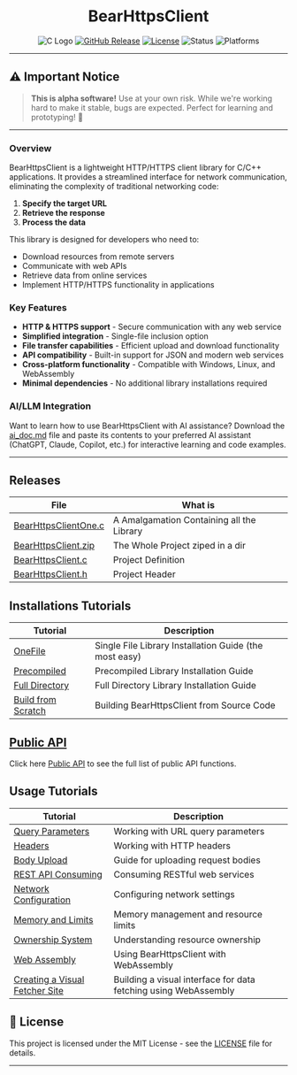 <div align="center">

# BearHttpsClient
![C Logo](https://img.shields.io/badge/BearHttpsClient-0.5.0-blue?style=for-the-badge&logo=c)
[![GitHub Release](https://img.shields.io/github/release/OUIsolutions/BearHttpsClient.svg?style=for-the-badge)](https://github.com/OUIsolutions/BearHttpsClient/releases)
[![License](https://img.shields.io/badge/License-MIT-green.svg?style=for-the-badge)](https://github.com/OUIsolutions/BearHttpsClient/blob/main/LICENSE)
![Status](https://img.shields.io/badge/Status-Alpha-orange?style=for-the-badge)
![Platforms](https://img.shields.io/badge/Platforms-Windows%20|%20Linux%20|%20WebAssembly-lightgrey?style=for-the-badge)

</div>

---

## ⚠️ Important Notice

> **This is alpha software!** Use at your own risk. While we're working hard to make it stable, bugs are expected. Perfect for learning and prototyping! 🧪

---

### Overview

BearHttpsClient is a lightweight HTTP/HTTPS client library for C/C++ applications. It provides a streamlined interface for network communication, eliminating the complexity of traditional networking code:

1. **Specify the target URL** 
2. **Retrieve the response**
3. **Process the data**

This library is designed for developers who need to:
- Download resources from remote servers
- Communicate with web APIs
- Retrieve data from online services
- Implement HTTP/HTTPS functionality in applications

### Key Features

- **HTTP & HTTPS support** - Secure communication with any web service
- **Simplified integration** - Single-file inclusion option
- **File transfer capabilities** - Efficient upload and download functionality
- **API compatibility** - Built-in support for JSON and modern web services
- **Cross-platform functionality** - Compatible with Windows, Linux, and WebAssembly
- **Minimal dependencies** - No additional library installations required

### AI/LLM Integration

Want to learn how to use BearHttpsClient with AI assistance? Download the [ai_doc.md](docs/ai_doc.md) file and paste its contents to your preferred AI assistant (ChatGPT, Claude, Copilot, etc.) for interactive learning and code examples.

---

## Releases


|  **File**                                                                                                           | **What is**                                |
|---------------------------------------------------------------------------------------------------------------------|--------------------------------------------|
|[BearHttpsClientOne.c](https://github.com/OUIsolutions/BearHttpsClient/releases/download/0.5.0/BearHttpsClientOne.c) | A Amalgamation Containing all the Library  |
|[BearHttpsClient.zip](https://github.com/OUIsolutions/BearHttpsClient/releases/download/0.5.0/BearHttpsClient.zip)   | The Whole Project ziped in a dir           |
|[BearHttpsClient.c](https://github.com/OUIsolutions/BearHttpsClient/releases/download/0.5.0/BearHttpsClient.c)       | Project Definition                         |
|[BearHttpsClient.h](https://github.com/OUIsolutions/BearHttpsClient/releases/download/0.5.0/BearHttpsClient.h)       | Project Header                             |

## Installations Tutorials
| **Tutorial**                                                  | **Description**                                       |
|---------------------------------------------------------------|------------------------------------------------------ |
| [OneFile](docs/instalations/one_file.md)                      | Single File Library Installation Guide (the most easy)|
| [Precompiled](docs/instalations/precompiled.md)               | Precompiled Library Installation Guide                |
| [Full Directory](docs/instalations/full_dir.md)               | Full Directory Library Installation Guide             |
| [Build from Scratch](docs/instalations/build_from_scratch.md) | Building BearHttpsClient from Source Code             | 

## [Public API](docs/public_api.md)
Click here [Public API](docs/public_api.md) to see the full list of public API functions.

## Usage Tutorials 

| **Tutorial**                                                    | **Description**                                         |
|-----------------------------------------------------------------|---------------------------------------------------------|
| [Query Parameters](docs/tutorials/query_param.md)              | Working with URL query parameters                       |
| [Headers](docs/tutorials/headers.md)                           | Working with HTTP headers                               |
| [Body Upload](docs/tutorials/body_upload.md)                   | Guide for uploading request bodies                     |
| [REST API Consuming](docs/tutorials/rest_api_consuming.md)      | Consuming RESTful web services                          |
| [Network Configuration](docs/tutorials/network_configuration.md) | Configuring network settings                          |
| [Memory and Limits](docs/tutorials/memory_and_limits.md)       | Memory management and resource limits                   |
| [Ownership System](docs/tutorials/ownership_system.md)         | Understanding resource ownership                        |
| [Web Assembly](docs/tutorials/web_assembly.md)                 | Using BearHttpsClient with WebAssembly                 |
| [Creating a Visual Fetcher Site](docs/tutorials/creating_a_visual_fetcher_site.md) | Building a visual interface for data fetching using WebAssembly |

## 📄 License

This project is licensed under the MIT License - see the [LICENSE](LICENSE) file for details.

---

